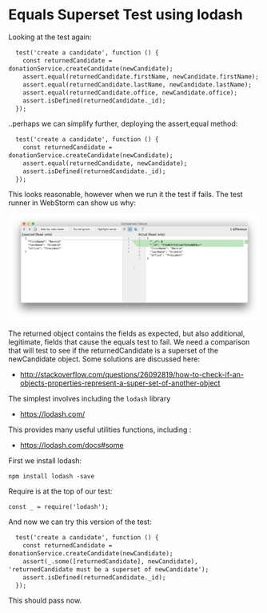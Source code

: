 # Equals Superset Test using lodash

Looking at the test again:

~~~
  test('create a candidate', function () {
    const returnedCandidate = donationService.createCandidate(newCandidate);
    assert.equal(returnedCandidate.firstName, newCandidate.firstName);
    assert.equal(returnedCandidate.lastName, newCandidate.lastName);
    assert.equal(returnedCandidate.office, newCandidate.office);
    assert.isDefined(returnedCandidate._id);
  });
~~~

..perhaps we can simplify further, deploying the assert,equal method:

~~~
  test('create a candidate', function () {
    const returnedCandidate = donationService.createCandidate(newCandidate);
    assert.equal(returnedCandidate, newCandidate);
    assert.isDefined(returnedCandidate._id);
  });
~~~

This looks reasonable, however when we run it the test if fails. The test runner in WebStorm can show us why:

![](img/02.png)

The returned object contains the fields as expected, but also additional, legitimate, fields that cause the equals test to fail. We need a comparison that will test to see if the returnedCandidate is a superset of the newCandidate object. Some solutions are discussed here:

 - <http://stackoverflow.com/questions/26092819/how-to-check-if-an-objects-properties-represent-a-super-set-of-another-object>

 The simplest involves including the `lodash` library

- <https://lodash.com/>

This provides many useful utilities functions, including :

- <https://lodash.com/docs#some>

First we install lodash:

~~~
npm install lodash -save
~~~

Require is at the top of our test:

~~~
const _ = require('lodash');
~~~

And now we can try this version of the test:

~~~
  test('create a candidate', function () {
    const returnedCandidate = donationService.createCandidate(newCandidate);
    assert(_.some([returnedCandidate], newCandidate),  'returnedCandidate must be a superset of newCandidate');
    assert.isDefined(returnedCandidate._id);
  });
~~~

This should pass now.